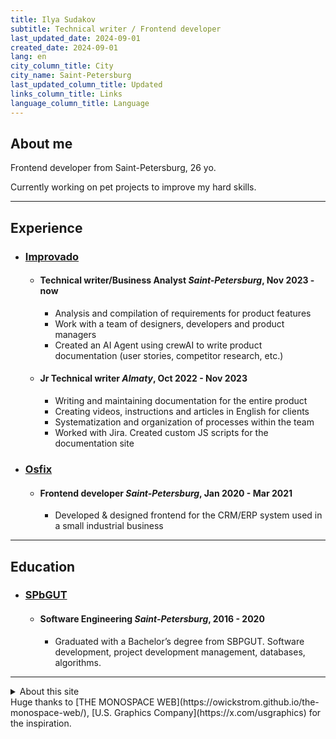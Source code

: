 ```yaml
---
title: Ilya Sudakov
subtitle: Technical writer / Frontend developer
last_updated_date: 2024-09-01
created_date: 2024-09-01
lang: en
city_column_title: City
city_name: Saint-Petersburg
last_updated_column_title: Updated
links_column_title: Links
language_column_title: Language
---
```


## About me

Frontend developer from Saint-Petersburg, 26 yo.

Currently working on pet projects to improve my hard skills.

---

## Experience

<section class="experience-list">

- ### [Improvado](https://improvado.io)
  - #### <span>Technical writer/Business Analyst</span> <span>_Saint-Petersburg_, Nov 2023 - now</span>
    - Analysis and compilation of requirements for product features
    - Work with a team of designers, developers and product managers
    - Created an AI Agent using crewAI to write product documentation (user stories, competitor research, etc.)
  - #### <span>Jr Technical writer</span> <span>_Almaty_, Oct 2022 - Nov 2023</span>
    - Writing and maintaining documentation for the entire product
    - Creating videos, instructions and articles in English for clients
    - Systematization and organization of processes within the team
    - Worked with Jira. Created custom JS scripts for the documentation site
- ### [Osfix](https://osfix.ru)
  - #### <span>Frontend developer</span> <span>_Saint-Petersburg_, Jan 2020 - Mar 2021</span>
    - Developed & designed frontend for the CRM/ERP system used in a small industrial business

</section>

---

## Education

<section class="experience-list">

- ### [SPbGUT](https://sut.ru)
  - #### <span>Software Engineering</span> <span>_Saint-Petersburg_, 2016 - 2020</span>
    - Graduated with a Bachelor’s degree from SBPGUT. Software development, project development management, databases, algorithms.

</section>

---

<details>
    <summary>About this site</summary>
    <ul>
        <li>Code: [GitHub](https://github.com/ilyasudakov/monospace)</li>
        <li>[Pandoc CLI](https://github.com/jgm/pandoc) for converting Markdown -> HTML</li>
        <li>0 frameworks for page rendering, only HTML and CSS</li>
    </ul>
</details>

<footer>
Huge thanks to [THE MONOSPACE WEB](https://owickstrom.github.io/the-monospace-web/), [U.S. Graphics Company](https://x.com/usgraphics) for the inspiration.
</footer>
